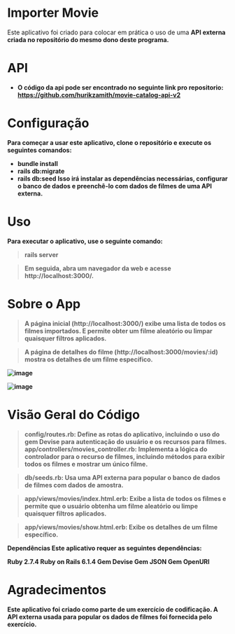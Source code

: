 

<h1>Importer Movie</h1>
Este aplicativo foi criado para colocar em prática o uso de uma <strong>API externa<strong> criada no repositório do mesmo dono deste programa.

<h1>API</h1>

- O código da api pode ser encontrado no seguinte link pro repositorio: https://github.com/hurikzamith/movie-catalog-api-v2 

<h1>Configuração</h1>
Para começar a usar este aplicativo, clone o repositório e execute os seguintes comandos:

- bundle install
- rails db:migrate
- rails db:seed
Isso irá instalar as dependências necessárias, configurar o banco de dados e preenchê-lo com dados de filmes de uma API externa.

<h1>Uso</h1>
Para executar o aplicativo, use o seguinte comando:

> rails server

> Em seguida, abra um navegador da web e acesse http://localhost:3000/.

<h1>Sobre o App </h1>



> A página inicial (http://localhost:3000/) exibe uma lista de todos os filmes importados. E permite obter um filme aleatório ou limpar quaisquer filtros aplicados.

> A página de detalhes do filme (http://localhost:3000/movies/:id) mostra os detalhes de um filme específico.

![image](https://user-images.githubusercontent.com/93097561/232227900-bdb35090-65ee-451f-8664-64764d93515b.png)

![image](https://user-images.githubusercontent.com/93097561/232228164-10cdd6c0-f7fc-4d51-b14c-0c550ac32c82.png)

<h1>Visão Geral do Código</h1>

> config/routes.rb: Define as rotas do aplicativo, incluindo o uso do gem Devise para autenticação do usuário e os recursos para filmes.
app/controllers/movies_controller.rb: Implementa a lógica do controlador para o recurso de filmes, incluindo métodos para exibir todos os filmes e mostrar um único filme.

> db/seeds.rb: Usa uma API externa para popular o banco de dados de filmes com dados de amostra.

> app/views/movies/index.html.erb: Exibe a lista de todos os filmes e permite que o usuário obtenha um filme aleatório ou limpe quaisquer filtros aplicados.

> app/views/movies/show.html.erb: Exibe os detalhes de um filme específico.

Dependências</h1>
Este aplicativo requer as seguintes dependências:

Ruby 2.7.4
Ruby on Rails 6.1.4
Gem Devise
Gem JSON
Gem OpenURI

<h1>Agradecimentos</h1>
Este aplicativo foi criado como parte de um exercício de codificação. A API externa usada para popular os dados de filmes foi fornecida pelo exercício.
